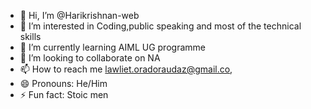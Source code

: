 - 👋 Hi, I’m @Harikrishnan-web
- 👀 I’m interested in Coding,public speaking and most of the technical skills
- 🌱 I’m currently learning AIML UG programme
- 💞️ I’m looking to collaborate on NA
- 📫 How to reach me lawliet.oradoraudaz@gmail.co,
- 😄 Pronouns: He/Him
- ⚡ Fun fact: Stoic men

<!---
Harikrishnan-web/Harikrishnan-web is a ✨ special ✨ repository because its `README.md` (this file) appears on your GitHub profile.
You can click the Preview link to take a look at your changes.
--->
